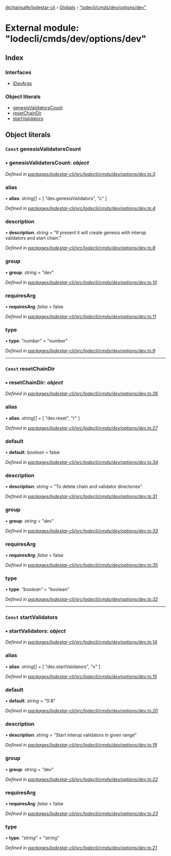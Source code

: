 [@chainsafe/lodestar-cli](../README.md) › [Globals](../globals.md) › ["lodecli/cmds/dev/options/dev"](_lodecli_cmds_dev_options_dev_.md)

# External module: "lodecli/cmds/dev/options/dev"

## Index

### Interfaces

* [IDevArgs](../interfaces/_lodecli_cmds_dev_options_dev_.idevargs.md)

### Object literals

* [genesisValidatorsCount](_lodecli_cmds_dev_options_dev_.md#const-genesisvalidatorscount)
* [resetChainDir](_lodecli_cmds_dev_options_dev_.md#const-resetchaindir)
* [startValidators](_lodecli_cmds_dev_options_dev_.md#const-startvalidators)

## Object literals

### `Const` genesisValidatorsCount

### ▪ **genesisValidatorsCount**: *object*

*Defined in [packages/lodestar-cli/src/lodecli/cmds/dev/options/dev.ts:3](https://github.com/ChainSafe/lodestar/blob/bbe465408/packages/lodestar-cli/src/lodecli/cmds/dev/options/dev.ts#L3)*

###  alias

• **alias**: *string[]* = [
    "dev.genesisValidators",
    "c"
  ]

*Defined in [packages/lodestar-cli/src/lodecli/cmds/dev/options/dev.ts:4](https://github.com/ChainSafe/lodestar/blob/bbe465408/packages/lodestar-cli/src/lodecli/cmds/dev/options/dev.ts#L4)*

###  description

• **description**: *string* = "If present it will create genesis with interop validators and start chain."

*Defined in [packages/lodestar-cli/src/lodecli/cmds/dev/options/dev.ts:8](https://github.com/ChainSafe/lodestar/blob/bbe465408/packages/lodestar-cli/src/lodecli/cmds/dev/options/dev.ts#L8)*

###  group

• **group**: *string* = "dev"

*Defined in [packages/lodestar-cli/src/lodecli/cmds/dev/options/dev.ts:10](https://github.com/ChainSafe/lodestar/blob/bbe465408/packages/lodestar-cli/src/lodecli/cmds/dev/options/dev.ts#L10)*

###  requiresArg

• **requiresArg**: *false* = false

*Defined in [packages/lodestar-cli/src/lodecli/cmds/dev/options/dev.ts:11](https://github.com/ChainSafe/lodestar/blob/bbe465408/packages/lodestar-cli/src/lodecli/cmds/dev/options/dev.ts#L11)*

###  type

• **type**: *"number"* = "number"

*Defined in [packages/lodestar-cli/src/lodecli/cmds/dev/options/dev.ts:9](https://github.com/ChainSafe/lodestar/blob/bbe465408/packages/lodestar-cli/src/lodecli/cmds/dev/options/dev.ts#L9)*

___

### `Const` resetChainDir

### ▪ **resetChainDir**: *object*

*Defined in [packages/lodestar-cli/src/lodecli/cmds/dev/options/dev.ts:26](https://github.com/ChainSafe/lodestar/blob/bbe465408/packages/lodestar-cli/src/lodecli/cmds/dev/options/dev.ts#L26)*

###  alias

• **alias**: *string[]* = [
    "dev.reset",
    "r"
  ]

*Defined in [packages/lodestar-cli/src/lodecli/cmds/dev/options/dev.ts:27](https://github.com/ChainSafe/lodestar/blob/bbe465408/packages/lodestar-cli/src/lodecli/cmds/dev/options/dev.ts#L27)*

###  default

• **default**: *boolean* = false

*Defined in [packages/lodestar-cli/src/lodecli/cmds/dev/options/dev.ts:34](https://github.com/ChainSafe/lodestar/blob/bbe465408/packages/lodestar-cli/src/lodecli/cmds/dev/options/dev.ts#L34)*

###  description

• **description**: *string* = "To delete chain and validator directories"

*Defined in [packages/lodestar-cli/src/lodecli/cmds/dev/options/dev.ts:31](https://github.com/ChainSafe/lodestar/blob/bbe465408/packages/lodestar-cli/src/lodecli/cmds/dev/options/dev.ts#L31)*

###  group

• **group**: *string* = "dev"

*Defined in [packages/lodestar-cli/src/lodecli/cmds/dev/options/dev.ts:33](https://github.com/ChainSafe/lodestar/blob/bbe465408/packages/lodestar-cli/src/lodecli/cmds/dev/options/dev.ts#L33)*

###  requiresArg

• **requiresArg**: *false* = false

*Defined in [packages/lodestar-cli/src/lodecli/cmds/dev/options/dev.ts:35](https://github.com/ChainSafe/lodestar/blob/bbe465408/packages/lodestar-cli/src/lodecli/cmds/dev/options/dev.ts#L35)*

###  type

• **type**: *"boolean"* = "boolean"

*Defined in [packages/lodestar-cli/src/lodecli/cmds/dev/options/dev.ts:32](https://github.com/ChainSafe/lodestar/blob/bbe465408/packages/lodestar-cli/src/lodecli/cmds/dev/options/dev.ts#L32)*

___

### `Const` startValidators

### ▪ **startValidators**: *object*

*Defined in [packages/lodestar-cli/src/lodecli/cmds/dev/options/dev.ts:14](https://github.com/ChainSafe/lodestar/blob/bbe465408/packages/lodestar-cli/src/lodecli/cmds/dev/options/dev.ts#L14)*

###  alias

• **alias**: *string[]* = [
    "dev.startValidators",
    "v"
  ]

*Defined in [packages/lodestar-cli/src/lodecli/cmds/dev/options/dev.ts:15](https://github.com/ChainSafe/lodestar/blob/bbe465408/packages/lodestar-cli/src/lodecli/cmds/dev/options/dev.ts#L15)*

###  default

• **default**: *string* = "0:8"

*Defined in [packages/lodestar-cli/src/lodecli/cmds/dev/options/dev.ts:20](https://github.com/ChainSafe/lodestar/blob/bbe465408/packages/lodestar-cli/src/lodecli/cmds/dev/options/dev.ts#L20)*

###  description

• **description**: *string* = "Start interop validators in given range"

*Defined in [packages/lodestar-cli/src/lodecli/cmds/dev/options/dev.ts:19](https://github.com/ChainSafe/lodestar/blob/bbe465408/packages/lodestar-cli/src/lodecli/cmds/dev/options/dev.ts#L19)*

###  group

• **group**: *string* = "dev"

*Defined in [packages/lodestar-cli/src/lodecli/cmds/dev/options/dev.ts:22](https://github.com/ChainSafe/lodestar/blob/bbe465408/packages/lodestar-cli/src/lodecli/cmds/dev/options/dev.ts#L22)*

###  requiresArg

• **requiresArg**: *false* = false

*Defined in [packages/lodestar-cli/src/lodecli/cmds/dev/options/dev.ts:23](https://github.com/ChainSafe/lodestar/blob/bbe465408/packages/lodestar-cli/src/lodecli/cmds/dev/options/dev.ts#L23)*

###  type

• **type**: *"string"* = "string"

*Defined in [packages/lodestar-cli/src/lodecli/cmds/dev/options/dev.ts:21](https://github.com/ChainSafe/lodestar/blob/bbe465408/packages/lodestar-cli/src/lodecli/cmds/dev/options/dev.ts#L21)*
